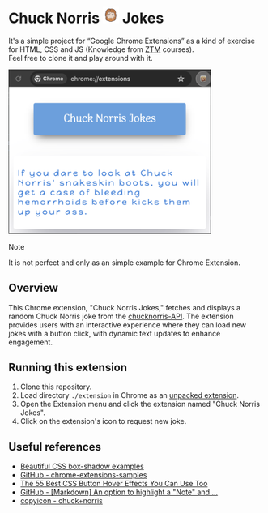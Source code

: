# Chuck Norris ![](./docs/img/Chuck-Norris-32.png) Jokes

It's a simple project for “Google Chrome Extensions” as a kind of exercise for HTML, CSS and JS (Knowledge from [ZTM][3] courses). <br>Feel free to clone it and play around with it.

<img src="./docs/img/example.png" alt="drawing" width="400"/>

> [!NOTE]  
> It is not perfect and only as an simple example for Chrome Extension.

## Overview

This Chrome extension, "Chuck Norris Jokes," fetches and displays a random Chuck Norris joke from the [chucknorris-API][2]. The extension provides users with an interactive experience where they can load new jokes with a button click, with dynamic text updates to enhance engagement.

## Running this extension

1. Clone this repository.
2. Load directory `./extension` in Chrome as an [unpacked extension][1].
3. Open the Extension menu and click the extension named "Chuck Norris Jokes".
4. Click on the extension's icon to request new joke.

## Useful references

- [Beautiful CSS box-shadow examples](https://getcssscan.com/css-box-shadow-examples)
- [GitHub - chrome-extensions-samples](https://github.com/GoogleChrome/chrome-extensions-samples)
- [The 55 Best CSS Button Hover Effects You Can Use Too](https://www.sliderrevolution.com/resources/css-button-hover-effects/)
- [GitHub - [Markdown] An option to highlight a "Note" and ...](https://github.com/orgs/community/discussions/16925)
- [copyicon - chuck+norris](https://copyicon.com/icons?keyword=chuck+norris)

[1]: https://developer.chrome.com/docs/extensions/mv3/getstarted/development-basics/#load-unpacked
[2]: https://api.chucknorris.io/
[3]: https://zerotomastery.io/community/